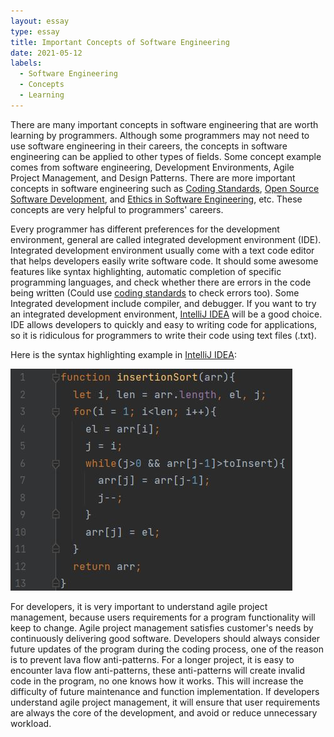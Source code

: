 ```yaml
---
layout: essay
type: essay
title: Important Concepts of Software Engineering
date: 2021-05-12
labels:
  - Software Engineering
  - Concepts
  - Learning
---
```


  There are many important concepts in software engineering that are worth learning by programmers. Although some programmers may not need to use software engineering in their careers, the concepts in software engineering can be applied to other types of fields. Some concept example comes from software engineering, Development Environments, Agile Project Management, and Design Patterns. There are more important concepts in software engineering such as [Coding Standards](https://sulao1999.github.io/essays/use-coding-standards-to-get-future-self-thanks.html), [Open Source Software Development](https://github.com/open-source), and [Ethics in Software Engineering](https://www.acm.org/code-of-ethics), etc. These concepts are very helpful to programmers' careers.

  Every programmer has different preferences for the development environment, general are called integrated development environment (IDE). Integrated development environment usually come with a text code editor that helps developers easily write software code. It should some awesome features like syntax highlighting, automatic completion of specific programming languages, and check whether there are errors in the code being written (Could use [coding standards](https://sulao1999.github.io/essays/use-coding-standards-to-get-future-self-thanks.html) to check errors too). Some Integrated development include compiler, and debugger. If you want to try an integrated development environment, [IntelliJ IDEA](https://www.jetbrains.com/idea/) will be a good choice. IDE allows developers to quickly and easy to writing code for applications, so it is ridiculous for programmers to write their code using text files (.txt).

Here is the syntax highlighting example in [IntelliJ IDEA](https://www.jetbrains.com/idea/):

<img class="ui image" src="../images/js-example.jpg">

  For developers, it is very important to understand agile project management, because users requirements for a program functionality will keep to change. Agile project management satisfies customer's needs by continuously delivering good software. Developers should always consider future updates of the program during the coding process, one of the reason is to prevent lava flow anti-patterns. For a longer project, it is easy to encounter lava flow anti-patterns, these anti-patterns will create invalid code in the program, no one knows how it works. This will increase the difficulty of future maintenance and function implementation. If developers understand agile project management, it will ensure that user requirements are always the core of the development, and avoid or reduce unnecessary workload.

